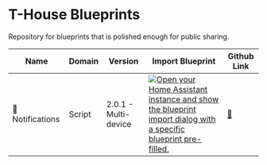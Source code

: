 # T-House Blueprints
Repository for blueprints that is polished enough for public sharing.

| Name | Domain | Version | Import Blueprint | Github Link |
| --- | --- | --- | --- | --- |
| 🔔 Notifications | Script | 2.0.1 - Multi-device | [![Open your Home Assistant instance and show the blueprint import dialog with a specific blueprint pre-filled.](https://my.home-assistant.io/badges/blueprint_import.svg)](https://my.home-assistant.io/redirect/blueprint_import/?blueprint_url=https%3A%2F%2Fgithub.com%2Fsamuelthng%2Ft-house-blueprints%2Fblob%2Fmultidevice%2Fnotifications.yaml) | [🔗](https://github.com/samuelthng/t-house-blueprints/blob/multidevice/notifications.yaml) |
